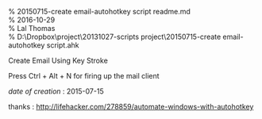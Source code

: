 % 20150715-create email-autohotkey script readme.md 	
% 2016-10-29 	
% Lal Thomas 	
% D:\Dropbox\project\20131027-scripts project\20150715-create email-autohotkey script.ahk 	
	
Create Email Using Key Stroke

Press Ctrl + Alt + N for firing up the mail client

*date of creation* : 2015-07-15

thanks : http://lifehacker.com/278859/automate-windows-with-autohotkey